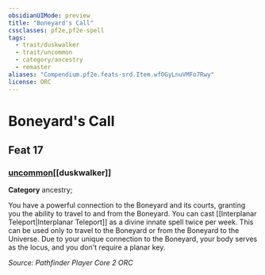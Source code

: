 ```yaml
---
obsidianUIMode: preview
title: "Boneyard's Call"
cssclasses: pf2e,pf2e-spell
tags:
  - trait/duskwalker
  - trait/uncommon
  - category/ancestry
  - remaster
aliases: "Compendium.pf2e.feats-srd.Item.wfOGyLnuVMFo7Rwy"
license: ORC
---
```

# Boneyard's Call
## Feat 17
### [uncommon](uncommon "Uncommon Rarity Trait")[[duskwalker]]

**Category** ancestry; 




You have a powerful connection to the Boneyard and its courts, granting you the ability to travel to and from the Boneyard. You can cast [[Interplanar Teleport|Interplanar Teleport]] as a divine innate spell twice per week. This can be used only to travel to the Boneyard or from the Boneyard to the Universe. Due to your unique connection to the Boneyard, your body serves as the locus, and you don't require a planar key.

*Source: Pathfinder Player Core 2*
*ORC*